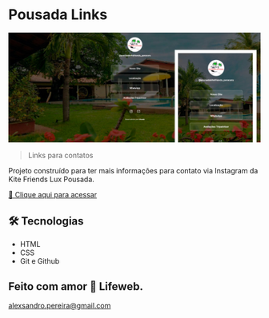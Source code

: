 # Pousada Links

![preview](./.github/tela-hub.jpg)

> Links para contatos

Projeto construído para ter mais informações para contato via Instagram da Kite Friends Lux Pousada.

[🔗 Clique aqui para acessar](https://kitefriendsluxpousada.com.br/links/)


## 🛠 Tecnologias

- HTML
- CSS
- Git e Github

## Feito com amor 💛 Lifeweb.

alexsandro.pereira@gmail.com